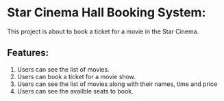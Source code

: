 # Star Cinema Hall Booking System:
This project is about to book a ticket for a movie in the Star Cinema.

## Features:
1. Users can see the list of movies.
2. Users can book a ticket for a movie show.
3. Users can see the list of movies along with their names, time and price
4. Users can see the availble seats to book.

